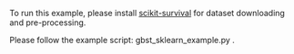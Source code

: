 To run this example, please install [scikit-survival](https://github.com/sebp/scikit-survival/) for dataset downloading and pre-processing.

Please follow the example script: gbst_sklearn_example.py .